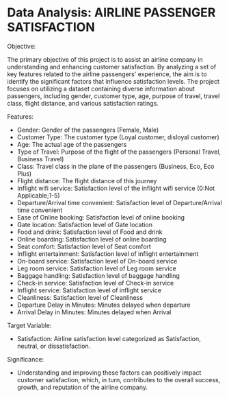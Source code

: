 # Data Analysis: AIRLINE PASSENGER SATISFACTION

Objective: 

The primary objective of this project is to assist an airline company in understanding and enhancing customer satisfaction. By analyzing a set of key features related to the airline passengers' experience, the aim is to identify the significant factors that influence satisfaction levels. The project focuses on utilizing a dataset containing diverse information about passengers, including gender, customer type, age, purpose of travel, travel class, flight distance, and various satisfaction ratings.

Features:

- Gender: Gender of the passengers (Female, Male)
- Customer Type: The customer type (Loyal customer, disloyal customer)
- Age: The actual age of the passengers
- Type of Travel: Purpose of the flight of the passengers (Personal Travel, Business Travel)
- Class: Travel class in the plane of the passengers (Business, Eco, Eco Plus)
- Flight distance: The flight distance of this journey
- Inflight wifi service: Satisfaction level of the inflight wifi service (0:Not Applicable;1-5)
- Departure/Arrival time convenient: Satisfaction level of Departure/Arrival time convenient
- Ease of Online booking: Satisfaction level of online booking
- Gate location: Satisfaction level of Gate location
- Food and drink: Satisfaction level of Food and drink
- Online boarding: Satisfaction level of online boarding
- Seat comfort: Satisfaction level of Seat comfort
- Inflight entertainment: Satisfaction level of inflight entertainment
- On-board service: Satisfaction level of On-board service
- Leg room service: Satisfaction level of Leg room service
- Baggage handling: Satisfaction level of baggage handling
- Check-in service: Satisfaction level of Check-in service
- Inflight service: Satisfaction level of inflight service
- Cleanliness: Satisfaction level of Cleanliness
- Departure Delay in Minutes: Minutes delayed when departure
- Arrival Delay in Minutes: Minutes delayed when Arrival


Target Variable:
- Satisfaction: Airline satisfaction level categorized as Satisfaction, neutral, or dissatisfaction.


Significance:
- Understanding and improving these factors can positively impact customer satisfaction, which, in turn, contributes to the overall success, growth, and reputation of the airline company.

